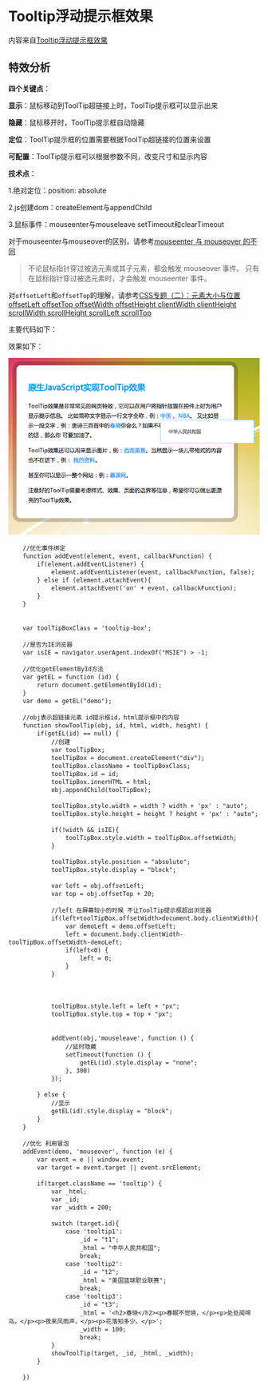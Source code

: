 # Tooltip浮动提示框效果

内容来自[Tooltip浮动提示框效果](http://www.imooc.com/learn/120)

## 特效分析

**四个关键点**：

**显示**：鼠标移动到ToolTip超链接上时，ToolTip提示框可以显示出来

**隐藏**：鼠标移开时，ToolTip提示框自动隐藏

**定位**：ToolTip提示框的位置需要根据ToolTip超链接的位置来设置

**可配置**：ToolTip提示框可以根据参数不同，改变尺寸和显示内容


**技术点**：

1.绝对定位：position: absolute

2.js创建dom：createElement与appendChild

3.鼠标事件：mouseenter与mouseleave setTimeout和clearTimeout

对于mouseenter与mouseover的区别，请参考[mouseenter 与 mouseover 的不同](http://www.w3school.com.cn/tiy/t.asp?f=jquery_event_mouseenter_mouseover)

>不论鼠标指针穿过被选元素或其子元素，都会触发 mouseover 事件。
只有在鼠标指针穿过被选元素时，才会触发 mouseenter 事件。


对`offsetLeft`和`offsetTop`的理解，请参考[CSS专题（二）：元素大小与位置offsetLeft offsetTop offsetWidth offsetHeight clientWidth clientHeight scrollWidth scrollHeight scrollLeft scrollTop](http://www.cnblogs.com/fangjins/archive/2012/08/02/2619835.html)


主要代码如下：

效果如下：

![效果](https://github.com/windzencoder/JavaScript/blob/master/Tooltip%E6%B5%AE%E5%8A%A8%E6%8F%90%E7%A4%BA%E6%A1%86%E6%95%88%E6%9E%9C%20/images/result.png)


```
    //优化事件绑定
    function addEvent(element, event, callbackFunction) {
        if(element.addEventListener) {
            element.addEventListener(event, callbackFunction, false);
        } else if (element.attachEvent){
            element.attachEvent('on' + event, callbackFunction);
        }
    }


    var toolTipBoxClass = 'tooltip-box';

    //是否为IE浏览器
    var isIE = navigator.userAgent.indexOf("MSIE") > -1;

    //优化getElementById方法
    var getEL = function (id) {
        return document.getElementById(id);
    }
    var demo = getEL("demo");

    //obj表示超链接元素 id提示框id，html提示框中的内容
    function showToolTip(obj, id, html, width, height) {
        if(getEL(id) == null) {
            //创建
            var toolTipBox;
            toolTipBox = document.createElement("div");
            toolTipBox.className = toolTipBoxClass;
            toolTipBox.id = id;
            toolTipBox.innerHTML = html;
            obj.appendChild(toolTipBox);

            toolTipBox.style.width = width ? width + 'px' : "auto";
            toolTipBox.style.height = height ? height + 'px' : "auto";

            if(!width && isIE){
                toolTipBox.style.width = toolTipBox.offsetWidth;
            }

            toolTipBox.style.position = "absolute";
            toolTipBox.style.display = "block";

            var left = obj.offsetLeft;
            var top = obj.offsetTop + 20;

            //left 在屏幕较小的时候 不让ToolTip提示框超出浏览器
            if(left+toolTipBox.offsetWidth>document.body.clientWidth){
                var demoLeft = demo.offsetLeft;
                left = document.body.clientWidth-toolTipBox.offsetWidth-demoLeft;
                if(left<0) {
                    left = 0;
                }
            }



            toolTipBox.style.left = left + "px";
            toolTipBox.style.top = top + "px";


            addEvent(obj,'mouseleave', function () {
                //延时隐藏
                setTimeout(function () {
                    getEL(id).style.display = "none";
                }, 300)
            });

        } else {
            //显示
            getEL(id).style.display = "block";
        }
    }

    //优化 利用冒泡
    addEvent(demo, 'mouseover', function (e) {
        var event = e || window.event;
        var target = event.target || event.srcElement;

        if(target.className == 'tooltip') {
            var _html;
            var _id;
            var _width = 200;

            switch (target.id){
                case 'tooltip1':
                    _id = "t1";
                    _html = "中华人民共和国";
                    break;
                case 'tooltip2':
                    _id = "t2";
                    _html = "美国篮球职业联赛";
                    break;
                case 'tooltip3':
                    _id = "t3";
                    _html = '<h2>春晓</h2><p>春眠不觉晓，</p><p>处处闻啼鸟。</p><p>夜来风雨声，</p><p>花落知多少。</p>';
                    _width = 100;
                    break;
            }
            showToolTip(target, _id, _html, _width);
        }

    })
    
   
 ```
    
    
    


